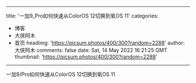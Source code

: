 
---
title: '一加9_Pro如何快速从ColorOS 12切换到氧OS 11'
categories: 
 - 博客
 - 大侠阿木
 - 首页
headimg: 'https://picsum.photos/400/300?random=2288'
author: 大侠阿木
comments: false
date: Sat, 14 May 2022 16:21:25 GMT
thumbnail: 'https://picsum.photos/400/300?random=2288'
---

<div>   
一加9/Pro如何快速从ColorOS 12切换到氧OS 11  
</div>
            